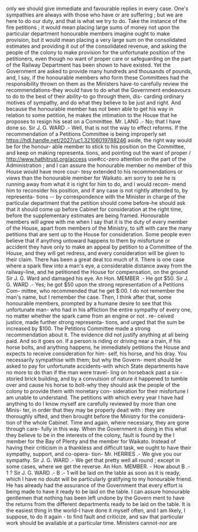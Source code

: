 only we should give immediate and favourable replies in every case. One's sympathies are always with those who have or are suffering ; but we are here to do our duty, and that is what we try to do. Take the instance of the fire petitions ; it would mean placing large sums of money not upon the particular department honourable members imagine ought to make provision, but it would mean placing a very large sum on the consolidated estimates and providing it out of the consolidated revenue, and asking the people of the colony to make provision for the unfortunate position of the petitioners, even though no want of proper care or safeguarding on the part of the Railway Department has been shown to have existed. Yet the Government are asked to provide many hundreds and thousands of pounds, and, I say, if the honourable members who form these Committees had the responsibility thrown on them as the Ministers have-to carefully review the recommendations-they would have to do what the Government endeavours to do to the best of their ability-to go through them, dis- carding ordinary motives of sympathy, and do what they believe to be just and right. And because the honourable member has not been able to get his way in relation to some petition, he makes the intimation to the House that he proposes to resign his seat on a Committee. Mr. LANG .- No; that I have done so. Sir J. G. WARD .- Well, that is not the way to effect reforms. If the recommendation of a Petitions Committee is being improperly set https://hdl.handle.net/2027/uc1.32106019788246 aside, the right way would be for the honour- able member to stick to his position on the Committee, and keep on making representa. tions, and pointing out the want of proper / http://www.hathitrust.org/access use#cc-zero attention on the part of the Administration ; and I can assure the honourable member no member of this House would have more cour- tesy extended to his recommendations or views than the honourable member for Waikato. am sorry to see he is running away from what it is right for him to do, and I would recom- mend him to reconsider his position, and if any case is not rightly attended to, by representa- tions -- by correspondence with the Minister in charge of the particular department that the petition should come before-he should ask that it should come up before Cabinet for consideration at the right time, before the supplementary estimates are being framed. Honourable members will agree with me when I say that it is the duty of every member of the House, apart from members of the Ministry, to sift with care the many petitions that are sent up to the House for consideration. Some people even believe that if anything untoward happens to them by misfortune or accident they have only to make an appeal by petition to a Committee of the House, and they will get redress, and every consideration will be given to their claim. There has been a great deal tco much of it. There is one case where a spark flew into a man's eye, a considerable distance away from the railway-line, and he petitioned the House for compensation, on the ground Sir J. G. Ward and damaged his eye. An Hon. MEMBER .- He got $50. Sir J. G. WARD .- Yes; he got $50 upon the strong representation of a Petitions Com- mittee, who recommended that he get $:00. I do not remember the man's name, but I remember the case. Then, I think after that, some honourable members, prompted by a humane desire to see that this unfortunate man- who had in his affliction the entire sympathy of every one, no matter whether the spark came from an engine or not . re- ceived justice, made further strong representa- tions, and urged that the sum be increased by $100. The Petitions Committee made a strong recommendation about it. The evidence did not justify anything at all being paid. And so it goes on. If a person is riding or driving near a train, if his horse bolts, and anything happens, he immediately petitions the House and expects to receive consideration for him- self, his horse, and his dray. You necessarily sympathise with them; but why the Govern- ment should be asked to pay for unfortunate accidents-with which State departments have no more to do than if the man were travel- ling on horseback past a six - storied brick building, and by a convulsion of nature it happened to tumble over and cause his horse to bolt-why they should ask the people of the colony to provide them with monetary con- sideration for their misfortune I am unable to understand. The petitions with which every year I have had anything to do I know myself are carefully reviewed by more than one Minis- ter, in order that they may be properly deait with : they are thoroughly sifted, and then brought before the Ministry for the considera- tion of the whole Cabinet. Time and again, where necessary, they are gone through care- fully in this way. When the Government is doing in this what they believe to be in the interests of the colony, fault is found by the I member for the Bay of Plenty and the member for Waikato. Instead of having their criticism in a thankless and difficult task, we ought to have their sympathy, support, and co-opera- tion- Mr. HERRIES .- We give you our sympathy. Sir J. G. WARD .- We get that pretty well all round ; except in some cases, where we get the reverse. An Hon. MEMBER. - How about B .- 1 ? Sir J. G. WARD .- B .- 1 will be laid on the table as soon as it is ready, which I have no doubt will be particularly gratifying to my honourable friend. He has already had the assurance of the Government that every effort is being made to have it ready to be laid on the table. I can assure honourable gentlemen that nothing has been left undone by the Govern ment to have the returns from the different departments ready to be laid on the table. It is the easiest thing in the world-I have done it myself often, and I am likely, I suppose, to do it again - to find fault and criticize, and sav that particular work should be available at a particular time. Ministers cannot-nor are 